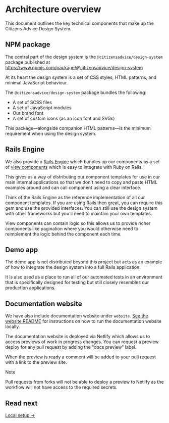 # Architecture overview

This document outlines the key technical components that make up the Citizens Advice Design System.

## NPM package

The central part of the design system is the `@citizensadvice/design-system` package published at https://www.npmjs.com/package/@citizensadvice/design-system

At its heart the design system is a set of CSS styles, HTML patterns, and minimal JavaScript behaviour.

The `@citizensadvice/design-system` package bundles the following:

- A set of SCSS files
- A set of JavaScript modules
- Our brand font
- A set of custom icons (as an icon font and SVGs)

This package—alongside companion HTML patterns—is the minimum requirement when using the design system.

## Rails Engine

We also provide a [Rails Engine](https://guides.rubyonrails.org/engines.html) which bundles up our components as a set of [view components](https://viewcomponent.org/) which is easy to integrate with Ruby on Rails.

This gives us a way of distributing our component templates for use in our main internal applications so that we don't need to copy and paste HTML examples around and can call component using a clear interface.

Think of the Rails Engine as the reference implementation of all our component templates. If you are using Rails then great, you can require this gem and use the provided interfaces. You can still use the design system with other frameworks but you'll need to maintain your own templates.

View components can contain logic so this allows us to provide richer components like pagination where you would otherwise need to reimplement the logic behind the component each time.

## Demo app

The demo app is not distributed beyond this project but acts as an example of how to integrate the design system into a full Rails application.

It is also used as a place to run all of our automated tests in an environment that is specifically designed for testing but still closely resembles our production applications.

## Documentation website

We have also include documentation website under `website`. [See the website README](../website/README.md) for instructions on how to run the documentation website locally.

The documentation website is deployed via Netlify which allows us to access previews of work in progress changes. You can request a preview deploy for any pull request by adding the "docs preview" label.

When the preview is ready a comment will be added to your pull request with a link to the preview site.

> [!NOTE]
> Pull requests from forks will not be able to deploy a preview to Netlify as the workflow will not have access to the required secrets.

## Read next

[Local setup →](./02-local-setup.md)
